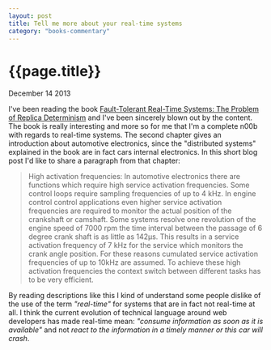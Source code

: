 ```yaml
---
layout: post
title: Tell me more about your real-time systems
category: "books-commentary"
---
```


# {{page.title}} #

<span class="meta">December 14 2013</span>

I've been reading the book [Fault-Tolerant Real-Time Systems: The Problem of Replica Determinism](http://www.amazon.com/Fault-Tolerant-Real-Time-Systems-Determinism-International/dp/1475770286/) and I've been sincerely blown out by the content. The book is really interesting and more so for me that I'm a complete n00b with regards to real-time systems. The second chapter gives an introduction about automotive electronics, since the "distributed systems" explained in the book are in fact cars internal electronics. In this short blog post I'd like to share a paragraph from that chapter:

>High activation frequencies: In automotive electronics there are functions which require high service activation frequencies. Some control loops require sampling frequencies of up to 4 kHz. In engine control control applications even higher service activation frequencies are required to monitor the actual position of the crankshaft or camshaft. Some systems resolve one revolution of the engine speed of 7000 rpm the time interval between the passage of 6 degree crank shaft is as little as 142µs. This results in a service activation frequency of 7 kHz for the service which monitors the crank angle position. For these reasons cumulated service activation frequencies of up to 10kHz are assumed. To achieve these high activation frequencies the context switch between different tasks has to be very efficient.

By reading descriptions like this I kind of understand some people dislike of the use of the term _"real-time"_ for systems that are in fact not real-time at all. I think the current evolution of technical language around web developers has made real-time mean: _"consume information as soon as it is available"_ and not _react to the information in a timely manner or this car will crash_.